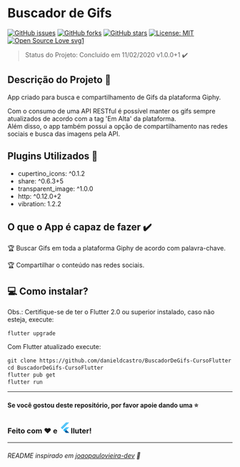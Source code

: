 # Buscador de Gifs

[![GitHub issues](https://img.shields.io/github/issues/danieldcastro/BuscadorDeGifs-CursoFlutter)](https://github.com/danieldcastro/BuscadorDeGifs-CursoFlutter/issues)
[![GitHub forks](https://img.shields.io/github/forks/danieldcastro/BuscadorDeGifs-CursoFlutter)](https://github.com/danieldcastro/BuscadorDeGifs-CursoFlutter/network)
[![GitHub stars](https://img.shields.io/github/stars/danieldcastro/BuscadorDeGifs-CursoFlutter)](https://github.com/danieldcastro/BuscadorDeGifs-CursoFlutter/stargazers)
[![License: MIT](https://img.shields.io/badge/License-MIT-yellow.svg)](https://opensource.org/licenses/MIT)
[![Open Source Love svg1](https://badges.frapsoft.com/os/v1/open-source.svg?v=103)](#)

> Status do Projeto: Concluído em 11/02/2020 v1.0.0+1 :heavy_check_mark:

## Descrição do Projeto :bookmark_tabs:
App criado para busca e compartilhamento de Gifs da plataforma Giphy.

Com o consumo de uma API RESTful é possível manter os gifs sempre atualizados de acordo com a tag 'Em Alta' da plataforma. </br>
Além disso, o app também possui a opção de compartilhamento nas redes sociais e busca das imagens pela API.

## Plugins Utilizados :wrench:
- cupertino_icons: ^0.1.2
- share: ^0.6.3+5
- transparent_image: ^1.0.0
- http: ^0.12.0+2
- vibration: 1.2.2

## O que o App é capaz de fazer :heavy_check_mark:

:trophy: Buscar Gifs em toda a plataforma Giphy de acordo com palavra-chave.

:trophy: Compartilhar o conteúdo nas redes sociais.

## 💻 Como instalar?
Obs.: Certifique-se de ter o Flutter 2.0 ou superior instalado, caso não esteja, execute:

```
flutter upgrade
```

Com Flutter atualizado execute:
```
git clone https://github.com/danieldcastro/BuscadorDeGifs-CursoFlutter
cd BuscadorDeGifs-CursoFlutter
flutter pub get
flutter run
```
----
#### Se você gostou deste repositório, por favor apoie dando uma :star: 
### Feito com ♥ e <img height="26" src="https://raw.githubusercontent.com/github/explore/80688e429a7d4ef2fca1e82350fe8e3517d3494d/topics/flutter/flutter.png">lluter!
----
###### README inspirado em [joaopaulovieira-dev](https://github.com/joaopaulovieira-dev) 💜
